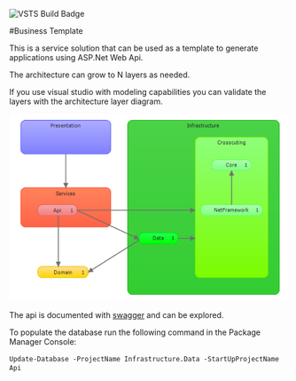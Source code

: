 
![VSTS Build Badge](https://jorgecorrea.visualstudio.com/DefaultCollection/_apis/public/build/definitions/2a83ed81-0619-4a01-b34f-0b250c18c562/3/badge)

#Business Template

This is a service solution that can be used as a template to generate applications using ASP.Net Web Api. 

The architecture can grow to N layers as needed.

If you use visual studio with modeling capabilities you can validate the layers with the architecture layer diagram.

![Architecture diagram](images/arquitecture.png "Architecture diagram N layers")

The api is documented with [swagger](http://swagger.io/ "Swagger UI") and can be explored.

To populate the database run the following command in the Package Manager Console:

```
Update-Database -ProjectName Infrastructure.Data -StartUpProjectName Api
```
